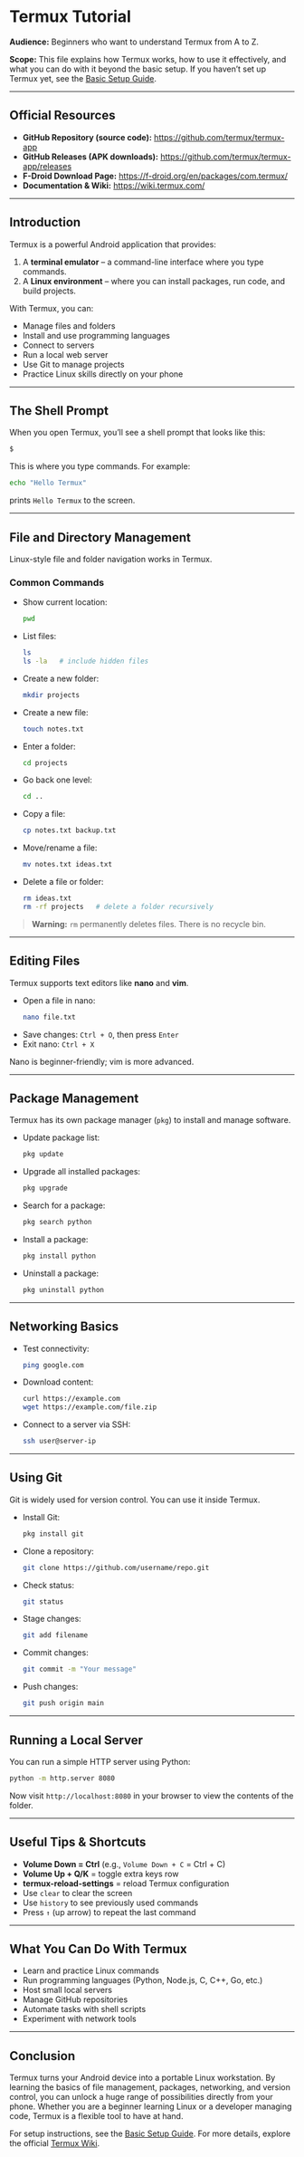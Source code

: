 # Termux Tutorial

**Audience:** Beginners who want to understand Termux from A to Z.

**Scope:** This file explains how Termux works, how to use it effectively, and what you can do with it beyond the basic setup. If you haven’t set up Termux yet, see the [Basic Setup Guide](./termux-basic.md).

---

## Official Resources

- **GitHub Repository (source code):** <https://github.com/termux/termux-app>
- **GitHub Releases (APK downloads):** <https://github.com/termux/termux-app/releases>
- **F-Droid Download Page:** <https://f-droid.org/en/packages/com.termux/>
- **Documentation & Wiki:** <https://wiki.termux.com/>

---

## Introduction

Termux is a powerful Android application that provides:
1. A **terminal emulator** – a command-line interface where you type commands.
2. A **Linux environment** – where you can install packages, run code, and build projects.

With Termux, you can:
- Manage files and folders
- Install and use programming languages
- Connect to servers
- Run a local web server
- Use Git to manage projects
- Practice Linux skills directly on your phone

---

## The Shell Prompt

When you open Termux, you’ll see a shell prompt that looks like this:
```sh
$
```
This is where you type commands. For example:
```sh
echo "Hello Termux"
```
prints `Hello Termux` to the screen.

---

## File and Directory Management

Linux-style file and folder navigation works in Termux.

### Common Commands
- Show current location:
  ```sh
  pwd
  ```
- List files:
  ```sh
  ls
  ls -la   # include hidden files
  ```
- Create a new folder:
  ```sh
  mkdir projects
  ```
- Create a new file:
  ```sh
  touch notes.txt
  ```
- Enter a folder:
  ```sh
  cd projects
  ```
- Go back one level:
  ```sh
  cd ..
  ```
- Copy a file:
  ```sh
  cp notes.txt backup.txt
  ```
- Move/rename a file:
  ```sh
  mv notes.txt ideas.txt
  ```
- Delete a file or folder:
  ```sh
  rm ideas.txt
  rm -rf projects   # delete a folder recursively
  ```

> **Warning:** `rm` permanently deletes files. There is no recycle bin.

---

## Editing Files

Termux supports text editors like **nano** and **vim**.

- Open a file in nano:
  ```sh
  nano file.txt
  ```
- Save changes: `Ctrl + O`, then press `Enter`
- Exit nano: `Ctrl + X`

Nano is beginner-friendly; vim is more advanced.

---

## Package Management

Termux has its own package manager (`pkg`) to install and manage software.

- Update package list:
  ```sh
  pkg update
  ```
- Upgrade all installed packages:
  ```sh
  pkg upgrade
  ```
- Search for a package:
  ```sh
  pkg search python
  ```
- Install a package:
  ```sh
  pkg install python
  ```
- Uninstall a package:
  ```sh
  pkg uninstall python
  ```

---

## Networking Basics

- Test connectivity:
  ```sh
  ping google.com
  ```
- Download content:
  ```sh
  curl https://example.com
  wget https://example.com/file.zip
  ```
- Connect to a server via SSH:
  ```sh
  ssh user@server-ip
  ```

---

## Using Git

Git is widely used for version control. You can use it inside Termux.

- Install Git:
  ```sh
  pkg install git
  ```
- Clone a repository:
  ```sh
  git clone https://github.com/username/repo.git
  ```
- Check status:
  ```sh
  git status
  ```
- Stage changes:
  ```sh
  git add filename
  ```
- Commit changes:
  ```sh
  git commit -m "Your message"
  ```
- Push changes:
  ```sh
  git push origin main
  ```

---

## Running a Local Server

You can run a simple HTTP server using Python:
```sh
python -m http.server 8080
```
Now visit `http://localhost:8080` in your browser to view the contents of the folder.

---

## Useful Tips & Shortcuts

- **Volume Down = Ctrl** (e.g., `Volume Down + C` = Ctrl + C)
- **Volume Up + Q/K** = toggle extra keys row
- **termux-reload-settings** = reload Termux configuration
- Use `clear` to clear the screen
- Use `history` to see previously used commands
- Press `↑` (up arrow) to repeat the last command

---

## What You Can Do With Termux

- Learn and practice Linux commands
- Run programming languages (Python, Node.js, C, C++, Go, etc.)
- Host small local servers
- Manage GitHub repositories
- Automate tasks with shell scripts
- Experiment with network tools

---

## Conclusion

Termux turns your Android device into a portable Linux workstation. By learning the basics of file management, packages, networking, and version control, you can unlock a huge range of possibilities directly from your phone. Whether you are a beginner learning Linux or a developer managing code, Termux is a flexible tool to have at hand.

For setup instructions, see the [Basic Setup Guide](./termux-basic.md). For more details, explore the official [Termux Wiki](https://wiki.termux.com/).
